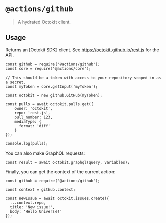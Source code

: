 # `@actions/github`

> A hydrated Octokit client.

## Usage

Returns an [Octokit SDK] client. See https://octokit.github.io/rest.js for the API.

```
const github = require('@actions/github');
const core = require('@actions/core');

// This should be a token with access to your repository scoped in as a secret.
const myToken = core.getInput('myToken');

const octokit = new github.GitHub(myToken);

const pulls = await octokit.pulls.get({
    owner: 'octokit',
    repo: 'rest.js',
    pull_number: 123,
    mediaType: {
      format: 'diff'
    }
});

console.log(pulls);
```

You can also make GraphQL requests:

```
const result = await octokit.graphql(query, variables);
```

Finally, you can get the context of the current action:

```
const github = require('@actions/github');

const context = github.context;

const newIssue = await octokit.issues.create({
  ...context.repo,
  title: 'New issue!',
  body: 'Hello Universe!'
});
```
